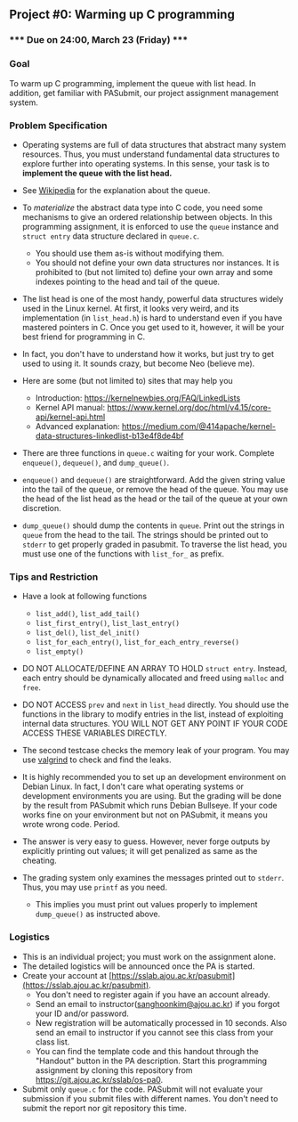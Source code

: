 ## Project #0: Warming up C programming

### *** Due on 24:00, March 23 (Friday) ***


### Goal
To warm up C programming, implement the queue with list head. In addition, get familiar with PASubmit, our project assignment management system.


### Problem Specification
- Operating systems are full of data structures that abstract many system resources. Thus, you must understand fundamental data structures to explore further into operating systems. In this sense, your task is to **implement the queue with the list head.**

- See [Wikipedia](https://en.wikipedia.org/wiki/Queue_(abstract_data_type)) for the explanation about the queue.

- To *materialize* the abstract data type into C code, you need some mechanisms to give an ordered relationship between objects. In this programming assignment, it is enforced to use the `queue` instance and `struct entry` data structure declared in `queue.c`.
  - You should use them as-is without modifying them.
  - You should not define your own data structures nor instances. It is prohibited to (but not limited to) define your own array and some indexes pointing to the head and tail of the queue.

- The list head is one of the most handy, powerful data structures widely used in the Linux kernel. At first, it looks very weird, and its implementation (in `list_head.h`) is hard to understand even if you have mastered pointers in C. Once you get used to it, however, it will be your best friend for programming in C.
- In fact, you don't have to understand how it works, but just try to get used to using it. It sounds crazy, but become Neo (believe me).
- Here are some (but not limited to) sites that may help you
  - Introduction: https://kernelnewbies.org/FAQ/LinkedLists
  - Kernel API manual: https://www.kernel.org/doc/html/v4.15/core-api/kernel-api.html
  - Advanced explanation: https://medium.com/@414apache/kernel-data-structures-linkedlist-b13e4f8de4bf

- There are three functions in `queue.c` waiting for your work. Complete `enqueue()`, `dequeue()`, and `dump_queue()`.

- `enqueue()` and `dequeue()` are straightforward. Add the given string value into the tail of the queue, or remove the head of the queue. You may use the head of the list head as the head or the tail of the queue at your own discretion.

- `dump_queue()` should dump the contents in `queue`. Print out the strings in `queue` from the head to the tail. The strings should be printed out to `stderr` to get properly graded in pasubmit. To traverse the list head, you must use one of the functions with `list_for_` as prefix.


### Tips and Restriction
- Have a look at following functions
  - `list_add()`, `list_add_tail()`
  - `list_first_entry()`, `list_last_entry()`
  - `list_del()`, `list_del_init()`
  - `list_for_each_entry()`, `list_for_each_entry_reverse()`
  - `list_empty()`

- DO NOT ALLOCATE/DEFINE AN ARRAY TO HOLD `struct entry`. Instead, each entry should be dynamically allocated and freed using `malloc` and `free`.

- DO NOT ACCESS `prev` and `next` in `list_head` directly. You should use the functions in the library to modify entries in the list, instead of exploiting internal data structures. YOU WILL NOT GET ANY POINT IF YOUR CODE ACCESS THESE VARIABLES DIRECTLY.

- The second testcase checks the memory leak of your program. You may use [valgrind](https://valgrind.org/) to check and find the leaks.

- It is highly recommended you to set up an development environment on Debian Linux. In fact, I don't care what operating systems or development environments you are using. But the grading will be done by the result from PASubmit which runs Debian Bullseye. If your code works fine on your environment but not on PASubmit, it means you wrote wrong code. Period.

- The answer is very easy to guess. However, never forge outputs by explicitly printing out values; it will get penalized as same as the cheating.

- The grading system only examines the messages printed out to `stderr`. Thus, you may use `printf` as you need.
  - This implies you must print out values properly to implement `dump_queue()` as instructed above.


### Logistics
- This is an individual project; you must work on the assignment alone.
- The detailed logistics will be announced once the PA is started.
- Create your account at [https://sslab.ajou.ac.kr/pasubmit](https://sslab.ajou.ac.kr/pasubmit).
  - You don't need to register again if you have an account already.
  - Send an email to instructor(sanghoonkim@ajou.ac.kr) if you forgot your ID and/or password.
  - New registration will be automatically processed in 10 seconds. Also send an email to instructor if you cannot see this class from your class list.
  - You can find the template code and this handout through the "Handout" button in the PA description. Start this programming assignment by cloning this repository from https://git.ajou.ac.kr/sslab/os-pa0.
- Submit only `queue.c` for the code. PASubmit will not evaluate your submission if you submit files with different names. You don't need to submit the report nor git repository this time.
